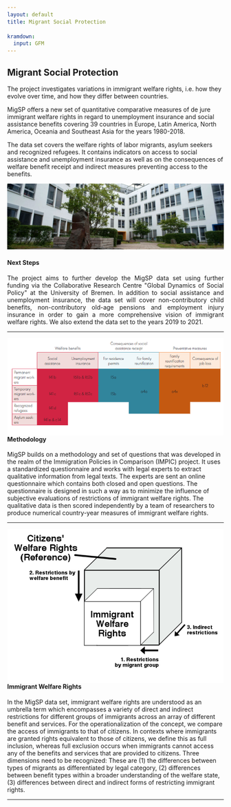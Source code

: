 ```yaml
---
layout: default
title: Migrant Social Protection

kramdown:
  input: GFM
---
```



<p style="text-align: center;">
<h2> Migrant Social Protection </h2>
</p>

The project investigates variations in immigrant welfare rights, i.e. how they evolve over time, and how they differ between countries. 

MigSP offers a new set of quantitative comparative measures of de jure immigrant welfare rights in regard to unemployment insurance and social assistance benefits covering 39 countries in Europe, Latin America, North America, Oceania and Southeast Asia for the years 1980-2018. 

The data set covers the welfare rights of labor migrants, asylum seekers and recognized refugees. It contains indicators on access to social assistance and unemployment insurance as well as on the consequences of welfare benefit receipt and indirect measures preventing access to the benefits.

  <p align="center">
  <img src="assets/img/Socium.jpg" />
    
</p>

#### Next Steps
<p style="text-align: justify;">
The project aims to further develop the MigSP data set using further funding via the Collaborative Research Centre "Global Dynamics of Social Policy" at the University of Bremen. In addition to social assistance and unemployment insurance, the data set will cover non-contributory child benefits, non-contributory old-age pensions and employment injury insurance in order to gain a more comprehensive vision of immigrant welfare rights. We also extend the data set to the years 2019 to 2021. 

---

 <img width='650' align="left" src="assets/img/Bild_Variable.PNG" alt="" style="float: left">

#### Methodology 
   
MigSP builds on a methodology and set of questions that was developed in the realm of the Immigration Policies in Comparison (IMPIC) project. It uses a standardized questionnaire and works with legal experts to extract qualitative information from legal texts. The experts are sent an online questionnaire which contains both closed and open questions. The questionnaire is designed in such a way as to minimize the influence of subjective evaluations of restrictions of immigrant welfare rights. The qualitative data is then scored independently by a team of researchers to produce numerical country-year measures of immigrant welfare rights. 

---

<img width='650' align="right" src="assets/img/immigrant welfare rights.png" alt="" style="float: right">

#### Immigrant Welfare Rights

In the MigSP data set, immigrant welfare rights are understood as an umbrella term which encompasses a variety of direct and indirect restrictions for different groups of immigrants across an array of different benefit and services. For the operationalization of the concept, we compare the access of immigrants to that of citizens. In contexts where immigrants are granted rights equivalent to those of citizens, we define this as full inclusion, whereas full exclusion occurs when immigrants cannot access any of the benefits and services that are provided to citizens. Three dimensions need to be recognized: These are (1) the differences between types of migrants as differentiated by legal category, (2) differences between benefit types within a broader understanding of the welfare state, (3) differences between direct and indirect forms of restricting immigrant rights.
  
  </p>

---


